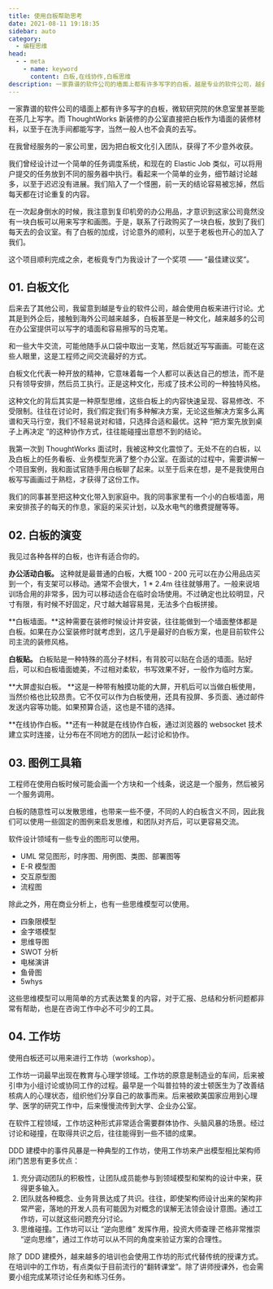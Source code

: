 ```yaml
---
title: 使用白板帮助思考
date: 2021-08-11 19:18:35
sidebar: auto
category: 
  - 编程思维
head:
  - - meta
    - name: keyword
      content: 白板,在线协作,白板思维
description: 一家靠谱的软件公司的墙面上都有许多写字的白板，越是专业的软件公司，越会使用白板来进行讨论。白板甚至是一种文化，越来越多的公司在办公室提供可以写字的墙面和容易擦写的马克笔。
---
```


一家靠谱的软件公司的墙面上都有许多写字的白板，微软研究院的休息室里甚至能在茶几上写字。而 ThoughtWorks 新装修的办公室直接把白板作为墙面的装修材料，以至于在洗手间都能写字，当然一般人也不会真的去写。

在我曾经服务的一家公司里，因为把白板文化引入团队，获得了不少意外收获。

我们曾经设计过一个简单的任务调度系统，和现在的 Elastic Job 类似，可以将用户提交的任务放到不同的服务器中执行。看起来一个简单的业务，细节越讨论越多，以至于迟迟没有进展。我们陷入了一个怪圈，前一天的结论容易被忘掉，然后每天都在讨论重复的内容。

在一次起身倒水的时候，我注意到复印机旁的办公用品，才意识到这家公司竟然没有一块白板可以用来写字和画图。于是，联系了行政购买了一块白板，放到了我们每天去的会议室。有了白板的加成，讨论意外的顺利，以至于老板也开心的加入了我们。

这个项目顺利完成之余，老板竟专门为我设计了一个奖项 —— “最佳建议奖”。

## 01. 白板文化

后来去了其他公司，我留意到越是专业的软件公司，越会使用白板来进行讨论。尤其是到外企后，接触到海外公司越来越多，白板甚至是一种文化，越来越多的公司在办公室提供可以写字的墙面和容易擦写的马克笔。

和一些大牛交流，可能他随手从口袋中取出一支笔，然后就近写写画画。可能在这些人眼里，这是工程师之间交流最好的方式。

白板文化代表一种开放的精神，它意味着每一个人都可以表达自己的想法，而不是只有领导安排，然后员工执行。正是这种文化，形成了技术公司的一种独特风格。

这种文化的背后其实是一种原型思维，这些白板上的内容快速呈现、容易修改、不受限制。往往在讨论时，我们假定我们有多种解决方案，无论这些解决方案多么离谱和天马行空，我们不轻易说对和错，只选择合适和最优。这种 “把方案先放到桌子上再决定 ”的这种协作方式，往往能碰撞出意想不到的结论。

我第一次到 ThoughtWorks 面试时，我被这种文化震惊了。无处不在的白板，以及白板上的任务看板、业务模型充满了整个办公室。在面试的过程中，需要讲解一个项目案例，我和面试官随手用白板聊了起来。以至于后来在想，是不是我使用白板写写画画过于熟稔，才获得了这份工作。

我们的同事甚至把这种文化带入到家庭中。我的同事家里有一个小的白板墙面，用来安排孩子的每天的作息，家庭的采买计划，以及水电气的缴费提醒等等。



## 02. 白板的演变

我见过各种各样的白板，也许有适合你的。

**办公活动白板。** 这种就是最普通的白板，大概 100 - 200 元可以在办公用品店买到一个，有支架可以移动。通常不会很大，1 * 2.4m  往往就够用了。一般来说培训场合用的非常多，因为可以移动适合在临时会场使用。不过确定也比较明显，尺寸有限，有时候不好固定，尺寸越大越容易晃，无法多个白板拼接。

**白板墙面。**这种需要在装修时候设计并安装，往往能做到一个墙面整体都是白板。如果在办公室装修时就考虑到，这几乎是最好的白板方案，也是目前软件公司主流的装修风格。

**白板贴。** 白板贴是一种特殊的高分子材料，有背胶可以贴在合适的墙面。贴好后，可以和白板墙面媲美，不过相对柔软，书写效果不好，一般作为临时方案。

**大屏虚拟白板。 **这是一种带有触摸功能的大屏，开机后可以当做白板使用，当然价格也比较昂贵。它不仅可以作为白板使用，还具有投屏、多页面、通过邮件发送内容等功能。如果预算合适，这也是不错的选择。

**在线协作白板。**还有一种就是在线协作白板，通过浏览器的 websocket 技术建立实时连接，让分布在不同地方的团队一起讨论和协作。



## 03. 图例工具箱

工程师在使用白板时候可能会画一个方块和一个线条，说这是一个服务，然后被另一个服务调用。

白板的随意性可以发散思维，也带来一些不便，不同的人的白板含义不同，因此我们可以使用一些固定的图例来启发思维，和团队对齐后，可以更容易交流。

软件设计领域有一些专业的图形可以使用。

- UML 常见图形，时序图、用例图、类图、部署图等
- E-R 模型图
- 交互原型图
- 流程图

除此之外，用在商业分析上，也有一些思维模型可以使用。

- 四象限模型
- 金字塔模型
- 思维导图
- SWOT 分析
- 电梯演讲
- 鱼骨图
- 5whys 

这些思维模型可以用简单的方式表达繁复的内容，对于汇报、总结和分析问题都非常有帮助，也是在咨询工作中必不可少的工具。

## 04. 工作坊

使用白板还可以用来进行工作坊（workshop）。

工作坊一词最早出现在教育与心理学领域。工作坊的原意是制造业的车间，后来被引申为小组讨论或协同工作的过程。最早是一个叫普拉特的波士顿医生为了改善结核病人的心理状态，组织他们分享自己的故事而来。后来被欧美国家应用到心理学、医学的研究工作中，后来慢慢流传到大学、企业办公室。

在软件工程领域，工作坊这种形式非常适合需要群体协作、头脑风暴的场景。经过讨论和碰撞，在取得共识之后，往往能得到一些不错的成果。

DDD 建模中的事件风暴是一种典型的工作坊，使用工作坊来产出模型相比架构师闭门苦思有更多优点：

1. 充分调动团队的积极性，让团队成员能参与到领域模型和架构的设计中来，获得更多输入。
2. 团队就各种概念、业务背景达成了共识。往往，即使架构师设计出来的架构非常严密，落地的开发人员有可能因为对概念的误解无法领会设计意图。通过工作坊，可以就这些问题充分讨论。
3. 思维碰撞。工作坊可以让 “逆向思维” 发挥作用，投资大师查理·芒格非常推崇 “逆向思维”，通过工作坊可以从不同的角度来验证方案的合理性。

除了 DDD 建模外，越来越多的培训也会使用工作坊的形式代替传统的授课方式。在培训中的工作坊，有点类似于目前流行的“翻转课堂”。除了讲师授课外，也会需要小组完成某项讨论任务和练习任务。









